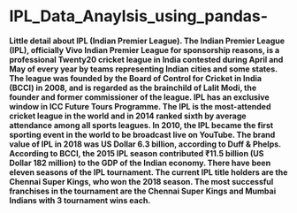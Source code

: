 # IPL_Data_Anaylsis_using_pandas-
**Little detail about IPL (Indian Premier League). The Indian Premier League (IPL), officially Vivo Indian Premier League for sponsorship reasons, is a professional Twenty20 cricket league in India contested during April and May of every year by teams representing Indian cities and some states. The league was founded by the Board of Control for Cricket in India (BCCI) in 2008, and is regarded as the brainchild of Lalit Modi, the founder and former commissioner of the league. IPL has an exclusive window in ICC Future Tours Programme. The IPL is the most-attended cricket league in the world and in 2014 ranked sixth by average attendance among all sports leagues. In 2010, the IPL became the first sporting event in the world to be broadcast live on YouTube. The brand value of IPL in 2018 was US Dollar 6.3 billion, according to Duff &amp; Phelps. According to BCCI, the 2015 IPL season contributed ₹11.5 billion (US Dollar 182 million) to the GDP of the Indian economy. There have been eleven seasons of the IPL tournament. The current IPL title holders are the Chennai Super Kings, who won the 2018 season. The most successful franchises in the tournament are the Chennai Super Kings and Mumbai Indians with 3 tournament wins each.**
